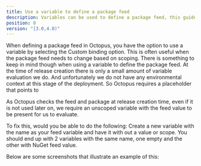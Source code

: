 ```yaml
---
title: Use a variable to define a package feed
description: Variables can be used to define a package feed, this guide will show you how.
position: 0
version: "[3.0,4.0)"
---
```


When defining a package feed in Octopus, you have the option to use a variable by selecting the Custom binding option. This is often useful when the package feed needs to change based on scoping. There is something to keep in mind though when using a variable to define the package feed. At the time of release creation there is only a small amount of variable evaluation we do. And unfortunately we do not have any environmental context at this stage of the deployment. So Octopus requires a placeholder that points to

As Octopus checks the feed and package at release creation time, even if it is not used later on, we require an unscoped variable with the feed value to be present for us to evaluate.

To fix this, would you be able to do the following:
Create a new variable with the name as your feed variable and have it with out a value or scope. You should end up with 2 variables with the same name, one empty and the other with NuGet feed value.

Below are some screenshots that illustrate an example of this:



